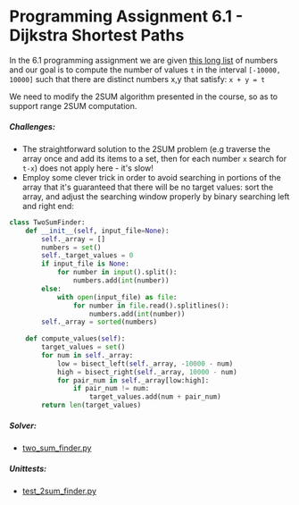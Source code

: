# Programming Assignment 6.1 - Dijkstra Shortest Paths
                             

In the 6.1 programming assignment we are given [this long list](app/assignment_6-1.txt) of numbers
and our goal is to compute the number of values `t` in the interval `[-10000, 10000]` such that there are distinct
numbers x,y that satisfy: `x + y = t`

We need to modify the 2SUM algorithm presented in the course, so as to support range 2SUM computation.

##### Challenges:
* The straightforward solution to the 2SUM problem (e.g traverse the array once and add its items to a set, then
 for each number `x` search for `t-x`) does not apply here - it's slow!
* Employ some clever trick in order to avoid searching in portions of the array that it's guaranteed that there 
will be no target values: sort the array, and adjust the searching window properly by binary searching left 
and right end:

```python
class TwoSumFinder:
    def __init__(self, input_file=None):
        self._array = []
        numbers = set()
        self._target_values = 0
        if input_file is None:
            for number in input().split():
                numbers.add(int(number))
        else:
            with open(input_file) as file:
                for number in file.read().splitlines():
                    numbers.add(int(number))
        self._array = sorted(numbers)
        
    def compute_values(self):
        target_values = set()
        for num in self._array:
            low = bisect_left(self._array, -10000 - num)
            high = bisect_right(self._array, 10000 - num)
            for pair_num in self._array[low:high]:
                if pair_num != num:
                    target_values.add(num + pair_num)
        return len(target_values)
```

##### Solver:

* [two_sum_finder.py](app/two_sum_finder.py)

##### Unittests:

* [test_2sum_finder.py](test/test_2sum_finder.py)
